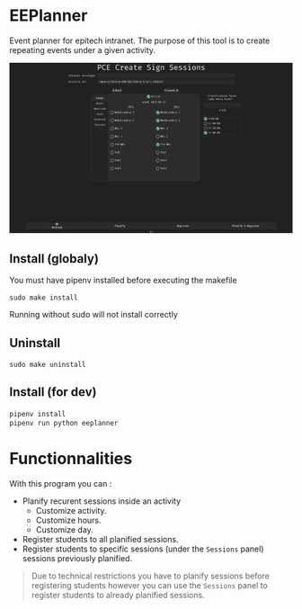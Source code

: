 # EEPlanner
Event planner for epitech intranet.
The purpose of this tool is to create repeating events under a given activity.

![How does it look ?](assets/img.png "Example")

## Install (globaly)
You must have pipenv installed before executing the makefile
```
sudo make install
```

Running without sudo will not install correctly

## Uninstall
```
sudo make uninstall
```

## Install (for dev)
```
pipenv install
pipenv run python eeplanner
```

# Functionnalities
With this program you can :

- Planify recurent sessions inside an activity
    - Customize activity.
    - Customize hours.
    - Customize day.
- Register students to all planified sessions.
- Register students to specific sessions (under the `Sessions` panel) sessions previously planified.

> Due to technical restrictions you have to planify sessions before registering students however you can use the `Sessions` panel to register students to already planified sessions.
